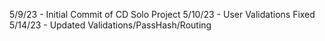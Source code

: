 5/9/23 - Initial Commit of CD Solo Project
5/10/23 - User Validations Fixed
5/14/23 - Updated Validations/PassHash/Routing